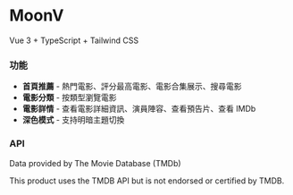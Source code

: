 # MoonV

Vue 3 + TypeScript + Tailwind CSS

### 功能

- **首頁推薦** - 熱門電影、評分最高電影、電影合集展示、搜尋電影
- **電影分類** - 按類型瀏覽電影
- **電影詳情** - 查看電影詳細資訊、演員陣容、查看預告片、查看 IMDb
- **深色模式** - 支持明暗主題切換

### API
Data provided by The Movie Database (TMDb)

This product uses the TMDB API but is not endorsed or certified by TMDB.